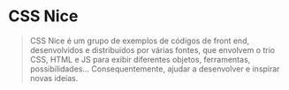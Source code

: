 # CSS Nice
> CSS Nice é um grupo de exemplos de códigos de front end, desenvolvidos e distribuidos por várias fontes, que envolvem o trio CSS, HTML e JS para exibir diferentes objetos, ferramentas, possibilidades... Consequentemente, ajudar a desenvolver e inspirar novas ideias.


